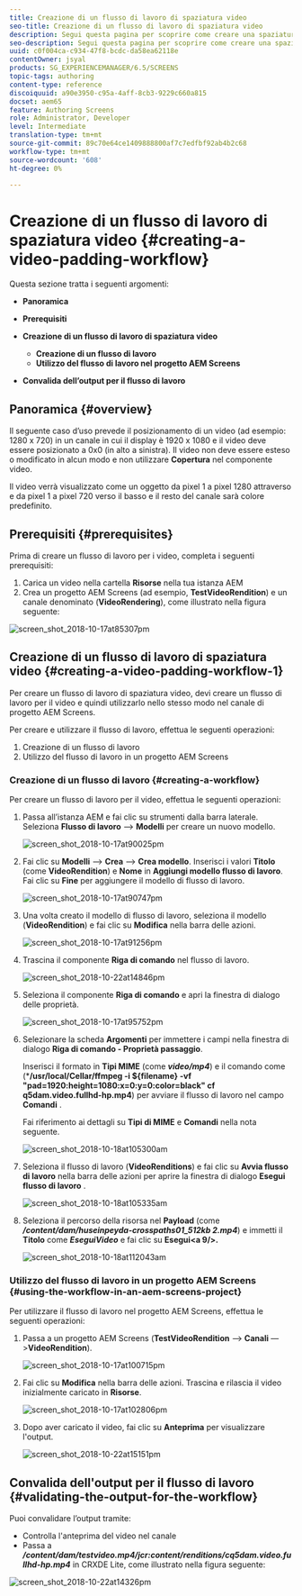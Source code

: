 ```yaml
---
title: Creazione di un flusso di lavoro di spaziatura video
seo-title: Creazione di un flusso di lavoro di spaziatura video
description: Segui questa pagina per scoprire come creare una spaziatura video nel flusso di lavoro per le risorse.
seo-description: Segui questa pagina per scoprire come creare una spaziatura video nel flusso di lavoro per le risorse.
uuid: c0f004ca-c934-47f8-bcdc-da58ea62118e
contentOwner: jsyal
products: SG_EXPERIENCEMANAGER/6.5/SCREENS
topic-tags: authoring
content-type: reference
discoiquuid: a90e3950-c95a-4aff-8cb3-9229c660a815
docset: aem65
feature: Authoring Screens
role: Administrator, Developer
level: Intermediate
translation-type: tm+mt
source-git-commit: 89c70e64ce1409888800af7c7edfbf92ab4b2c68
workflow-type: tm+mt
source-wordcount: '608'
ht-degree: 0%

---
```



# Creazione di un flusso di lavoro di spaziatura video {#creating-a-video-padding-workflow}

Questa sezione tratta i seguenti argomenti:

* **Panoramica**
* **Prerequisiti**
* **Creazione di un flusso di lavoro di spaziatura video**
   * **Creazione di un flusso di lavoro**
   * **Utilizzo del flusso di lavoro nel progetto AEM Screens**

* **Convalida dell’output per il flusso di lavoro**

## Panoramica {#overview}

Il seguente caso d’uso prevede il posizionamento di un video (ad esempio: 1280 x 720) in un canale in cui il display è 1920 x 1080 e il video deve essere posizionato a 0x0 (in alto a sinistra). Il video non deve essere esteso o modificato in alcun modo e non utilizzare **Copertura** nel componente video.

Il video verrà visualizzato come un oggetto da pixel 1 a pixel 1280 attraverso e da pixel 1 a pixel 720 verso il basso e il resto del canale sarà colore predefinito.

## Prerequisiti {#prerequisites}

Prima di creare un flusso di lavoro per i video, completa i seguenti prerequisiti:

1. Carica un video nella cartella **Risorse** nella tua istanza AEM
1. Crea un progetto AEM Screens (ad esempio, **TestVideoRendition**) e un canale denominato (**VideoRendering**), come illustrato nella figura seguente:

![screen_shot_2018-10-17at85307pm](assets/screen_shot_2018-10-17at85307pm.png)

## Creazione di un flusso di lavoro di spaziatura video {#creating-a-video-padding-workflow-1}

Per creare un flusso di lavoro di spaziatura video, devi creare un flusso di lavoro per il video e quindi utilizzarlo nello stesso modo nel canale di progetto AEM Screens.

Per creare e utilizzare il flusso di lavoro, effettua le seguenti operazioni:

1. Creazione di un flusso di lavoro
1. Utilizzo del flusso di lavoro in un progetto AEM Screens

### Creazione di un flusso di lavoro {#creating-a-workflow}

Per creare un flusso di lavoro per il video, effettua le seguenti operazioni:

1. Passa all’istanza AEM e fai clic su strumenti dalla barra laterale. Seleziona **Flusso di lavoro** —> **Modelli** per creare un nuovo modello.

   ![screen_shot_2018-10-17at90025pm](assets/screen_shot_2018-10-17at90025pm.png)

1. Fai clic su **Modelli** —> **Crea** —> **Crea modello**. Inserisci i valori **Titolo** (come **VideoRendition**) e **Nome** in **Aggiungi modello flusso di lavoro**. Fai clic su **Fine** per aggiungere il modello di flusso di lavoro.

   ![screen_shot_2018-10-17at90747pm](assets/screen_shot_2018-10-17at90747pm.png)

1. Una volta creato il modello di flusso di lavoro, seleziona il modello (**VideoRendition**) e fai clic su **Modifica** nella barra delle azioni.

   ![screen_shot_2018-10-17at91256pm](assets/screen_shot_2018-10-17at91256pm.png)

1. Trascina il componente **Riga di comando** nel flusso di lavoro.

   ![screen_shot_2018-10-22at14846pm](assets/screen_shot_2018-10-22at14846pm.png)

1. Seleziona il componente **Riga di comando** e apri la finestra di dialogo delle proprietà.

   ![screen_shot_2018-10-17at95752pm](assets/screen_shot_2018-10-17at95752pm.png)

1. Selezionare la scheda **Argomenti** per immettere i campi nella finestra di dialogo **Riga di comando - Proprietà passaggio**.

   Inserisci il formato in **Tipi MIME** (come ***video/mp4***) e il comando come (***/usr/local/Cellar/ffmpeg -i ${filename} -vf &quot;pad=1920:height=1080:x=0:y=0:color=black&quot; cf q5dam.video.fullhd-hp.mp4**) per avviare il flusso di lavoro nel campo **Comandi** .

   Fai riferimento ai dettagli su **Tipi di MIME** e **Comandi** nella nota seguente.

   ![screen_shot_2018-10-18at105300am](assets/screen_shot_2018-10-18at105300am.png)

1. Seleziona il flusso di lavoro (**VideoRenditions**) e fai clic su **Avvia flusso di lavoro** nella barra delle azioni per aprire la finestra di dialogo **Esegui flusso di lavoro** .

   ![screen_shot_2018-10-18at105335am](assets/screen_shot_2018-10-18at105335am.png)

1. Seleziona il percorso della risorsa nel **Payload** (come ***/content/dam/huseinpeyda-crosspaths01_512kb 2.mp4***) e immetti il **Titolo** come ***EseguiVideo*** e fai clic su **Esegui&lt;a 9/>.**

   ![screen_shot_2018-10-18at112043am](assets/screen_shot_2018-10-18at112043am.png)

### Utilizzo del flusso di lavoro in un progetto AEM Screens {#using-the-workflow-in-an-aem-screens-project}

Per utilizzare il flusso di lavoro nel progetto AEM Screens, effettua le seguenti operazioni:

1. Passa a un progetto AEM Screens (**TestVideoRendition** —> **Canali** —>**VideoRendition**).

   ![screen_shot_2018-10-17at100715pm](assets/screen_shot_2018-10-17at100715pm.png)

1. Fai clic su **Modifica** nella barra delle azioni. Trascina e rilascia il video inizialmente caricato in **Risorse**.

   ![screen_shot_2018-10-17at102806pm](assets/screen_shot_2018-10-17at102806pm.png)

1. Dopo aver caricato il video, fai clic su **Anteprima** per visualizzare l&#39;output.

   ![screen_shot_2018-10-22at15151pm](assets/screen_shot_2018-10-22at15151pm.png)

## Convalida dell&#39;output per il flusso di lavoro {#validating-the-output-for-the-workflow}

Puoi convalidare l’output tramite:

* Controlla l&#39;anteprima del video nel canale
* Passa a ***/content/dam/testvideo.mp4/jcr:content/renditions/cq5dam.video.fullhd-hp.mp4*** in CRXDE Lite, come illustrato nella figura seguente:

![screen_shot_2018-10-22at14326pm](assets/screen_shot_2018-10-22at14326pm.png)

